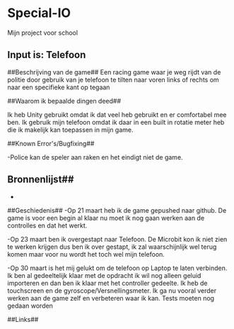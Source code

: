 # Special-IO
Mijn project voor school
## Input is: Telefoon ##


##Beschrijving van de game##
Een racing game waar je weg rijdt van de politie door gebruik van je telefoon te tilten naar voren links of rechts om naar een specifieke kant op tegaan

##Waarom ik bepaalde dingen deed##

Ik heb Unity gebruikt omdat ik dat veel heb gebruikt en er comfortabel mee ben. Ik gebruik mijn telefoon omdat ik daar in een built in rotatie meter heb die ik makelijk kan toepassen in mijn game.


##Known Error's/Bugfixing##

-Police kan de speler aan raken en het eindigt niet de game.

## Bronnenlijst##
-


##Geschiedenis##
-Op 21 maart heb ik de game gepushed naar github. De game is voor een begin al klaar nu moet ik nog gaan werken aan de controlles en dat het werkt.


-Op 23 maart ben ik overgestapt naar Telefoon. De Microbit kon ik niet zien te werken krijgen dus ben ik over gestapt, ik zal waarschijnlijk wel terug komen maar voor nu wordt het toch wel mijn telefoon.

-Op 30 maart is het mij gelukt om de telefoon op Laptop te laten verbinden. Ik ben al gedeeltelijk klaar met de opdracht ik wil nog alleen geluid importeren en dan ben ik klaar met het controller gedeelte. Ik heb de touchscreen en de gyroscope/Versnellingsmeter. Ik ga nu vooral verder werken aan de game zelf en verbeteren waar ik kan.
Tests moeten nog gedaan worden 

##Links##



